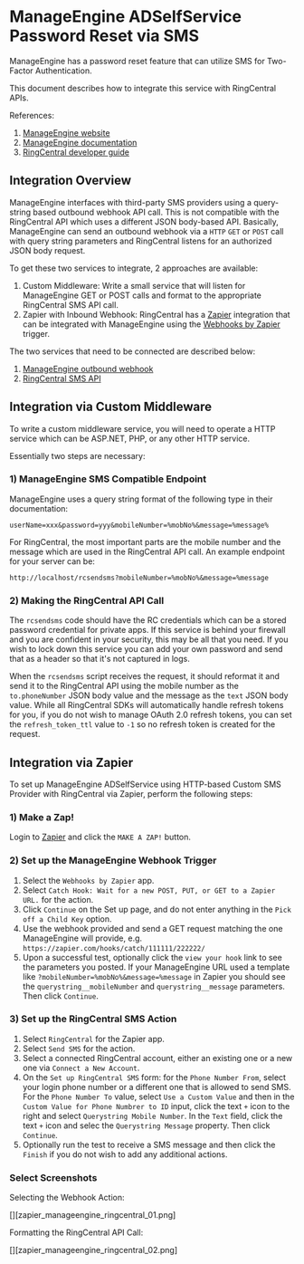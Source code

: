 # ManageEngine ADSelfService Password Reset via SMS

ManageEngine has a password reset feature that can utilize SMS for Two-Factor Authentication.

This document describes how to integrate this service with RingCentral APIs.

References:

1. [ManageEngine website](https://www.manageengine.com/products/self-service-password/sms-email-user-id-authentication.html)
1. [ManageEngine documentation](https://www.manageengine.com/products/self-service-password/help/admin-guide/Admin/server-settings/sms-server-settings.html)
1. [RingCentral developer guide](https://developer.ringcentral.com/api-docs/latest/index.html#!#RefSMSMessages.html)

## Integration Overview

ManageEngine interfaces with third-party SMS providers using a query-string based outbound webhook API call. This is not compatible with the RingCentral API which uses a different JSON body-based API. Basically, ManageEngine can send an outbound webhook via a `HTTP` `GET` or `POST` call with query string parameters and RingCentral listens for an authorized JSON body request.

To get these two services to integrate, 2 approaches are available:

1. Custom Middleware: Write a small service that will listen for ManageEngine GET or POST calls and format to the appropriate RingCentral SMS API call.
2. Zapier with Inbound Webhook: RingCentral has a [Zapier](https://zapier.com) integration that can be integrated with ManageEngine using the [Webhooks by Zapier](https://zapier.com/zapbook/webhook/) trigger.

The two services that need to be connected are described below:

1. [ManageEngine outbound webhook](https://www.manageengine.com/products/self-service-password/help/admin-guide/Admin/server-settings/sms-server-settings.html)
2. [RingCentral SMS API](https://developer.ringcentral.com/api-docs/latest/index.html#!#RefSMSMessages.html)

## Integration via Custom Middleware

To write a custom middleware service, you will need to operate a HTTP service which can be ASP.NET, PHP, or any other HTTP service.

Essentially two steps are necessary:

### 1) ManageEngine SMS Compatible Endpoint

ManageEngine uses a query string format of the following type in their documentation:

`userName=xxx&password=yyy&mobileNumber=%mobNo%&message=%message%`

For RingCentral, the most important parts are the mobile number and the message which are used in the RingCentral API call. An example endpoint for your server can be:

`http://localhost/rcsendsms?mobileNumber=%mobNo%&message=%message`

### 2) Making the RingCentral API Call

The `rcsendsms` code should have the RC credentials which can be a stored password credential for private apps. If this service is behind your firewall and you are confident in your security, this may be all that you need. If you wish to lock down this service you can add your own password and send that as a header so that it's not captured in logs.

When the `rcsendsms` script receives the request, it should reformat it and send it to the RingCentral API using the mobile number as the `to.phoneNumber` JSON body value and the message as the `text` JSON body value. While all RingCentral SDKs will automatically handle refresh tokens for you, if you do not wish to manage OAuth 2.0 refresh tokens, you can set the `refresh_token_ttl` value to `-1` so no refresh token is created for the request.

## Integration via Zapier

To set up ManageEngine ADSelfService using HTTP-based Custom SMS Provider with RingCentral via Zapier, perform the following steps:

### 1) Make a Zap!

Login to [Zapier](https://zapier.com) and click the `MAKE A ZAP!` button.

### 2) Set up the ManageEngine Webhook Trigger

1. Select the `Webhooks by Zapier` app.
1. Select `Catch Hook: Wait for a new POST, PUT, or GET to a Zapier URL.` for the action.
1. Click `Continue` on the Set up page, and do not enter anything in the `Pick off a Child Key` option.
1. Use the webhook provided and send a GET request matching the one ManageEngine will provide, e.g. `https://zapier.com/hooks/catch/111111/222222/`
1. Upon a successful test, optionally click the `view your hook` link to see the parameters you posted. If your ManageEngine URL used a template like `?mobileNumber=%mobNo%&message=%message` in Zapier you should see the `querystring__mobileNumber` and `querystring__message` parameters. Then click `Continue`.

### 3) Set up the RingCentral SMS Action

1. Select `RingCentral` for the Zapier app.
2. Select `Send SMS` for the action.
3. Select a connected RingCentral account, either an existing one or a new one via `Connect a New Account`.
4. On the `Set up RingCentral SMS` form: for the `Phone Number From`, select your login phone number or a different one that is allowed to send SMS. For the `Phone Number To` value, select `Use a Custom Value` and then in the `Custom Value for Phone Numbrer to ID` input, click the text `+` icon to the right and select `Querystring Mobile Number`. In the `Text` field, click the text `+` icon and selec the `Querystring Message` property. Then click `Continue`.
5. Optionally run the test to receive a SMS message and then click the `Finish` if you do not wish to add any additional actions.

### Select Screenshots

Selecting the Webhook Action:

[][zapier_manageengine_ringcentral_01.png]

Formatting the RingCentral API Call:

[][zapier_manageengine_ringcentral_02.png]

